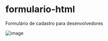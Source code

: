 # formulario-html
Formulário de cadastro para desenvolvedores




![image](https://user-images.githubusercontent.com/93456917/158078322-e96d59fe-713a-412f-8ad0-f16aeeb6acc5.png)
